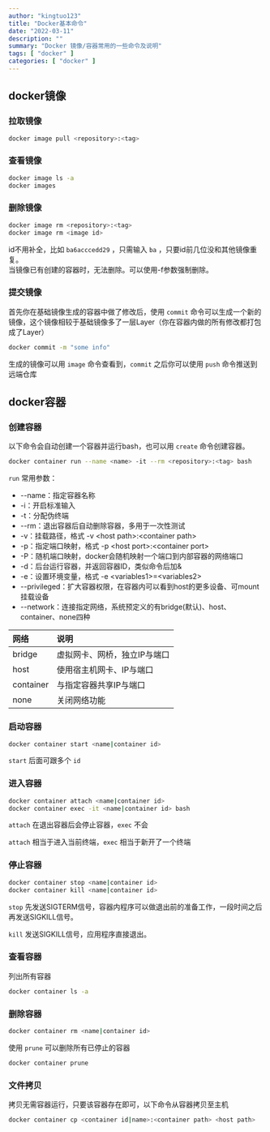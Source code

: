 ```yaml
---
author: "kingtuo123"
title: "Docker基本命令"
date: "2022-03-11"
description: ""
summary: "Docker 镜像/容器常用的一些命令及说明"
tags: [ "docker" ]
categories: [ "docker" ]
---
```



## docker镜像

### 拉取镜像

```bash
docker image pull <repository>:<tag>
```

### 查看镜像

```bash
docker image ls -a
docker images
```

### 删除镜像

```bash
docker image rm <repository>:<tag>
docker image rm <image id>
```

id不用补全，比如 `ba6acccedd29` ，只需输入 `ba` ，只要id前几位没和其他镜像重复。\
当镜像已有创建的容器时，无法删除。可以使用-f参数强制删除。

### 提交镜像
首先你在基础镜像生成的容器中做了修改后，使用 `commit` 命令可以生成一个新的镜像，这个镜像相较于基础镜像多了一层Layer（你在容器内做的所有修改都打包成了Layer）

```bash
docker commit -m "some info"
```

生成的镜像可以用 `image` 命令查看到，`commit` 之后你可以使用 `push` 命令推送到远端仓库

## docker容器

### 创建容器

以下命令会自动创建一个容器并运行bash，也可以用 `create` 命令创建容器。

```bash
docker container run --name <name> -it --rm <repository>:<tag> bash
```

`run` 常用参数：
- \-\-name：指定容器名称
- -i：开启标准输入
- -t：分配伪终端
- \-\-rm：退出容器后自动删除容器，多用于一次性测试
- -v：挂载路径，格式 -v \<host path>:\<container path>
- -p：指定端口映射，格式 -p \<host port>:\<container port>
- -P：随机端口映射，docker会随机映射一个端口到内部容器的网络端口
- -d：后台运行容器，并返回容器ID，类似命令后加&
- -e：设置环境变量，格式 -e \<variables1>=\<variables2>
- \-\-privileged：扩大容器权限，在容器内可以看到host的更多设备、可mount挂载设备
- \-\-network：连接指定网络，系统预定义的有bridge(默认)、host、container、none四种

|网络|说明|
|:--|:--|
|bridge|虚拟网卡、网桥，独立IP与端口|
|host|使用宿主机网卡、IP与端口|
|container|与指定容器共享IP与端口|
|none|关闭网络功能|

### 启动容器

```bash
docker container start <name|container id>
```

`start` 后面可跟多个 `id` 

### 进入容器

```bash
docker container attach <name|container id>
docker container exec -it <name|container id> bash
```

`attach` 在退出容器后会停止容器，`exec` 不会

`attach` 相当于进入当前终端，`exec` 相当于新开了一个终端

### 停止容器

```bash
docker container stop <name|container id>
docker container kill <name|container id>
```

`stop` 先发送SIGTERM信号，容器内程序可以做退出前的准备工作，一段时间之后再发送SIGKILL信号。

`kill` 发送SIGKILL信号，应用程序直接退出。

### 查看容器
列出所有容器

```bash
docker container ls -a
```

### 删除容器

```bash
docker container rm <name|container id>
```

使用 `prune` 可以删除所有已停止的容器

```bash
docker container prune
```

### 文件拷贝
拷贝无需容器运行，只要该容器存在即可，以下命令从容器拷贝至主机

```bash
docker container cp <container id|name>:<container path> <host path>
```
